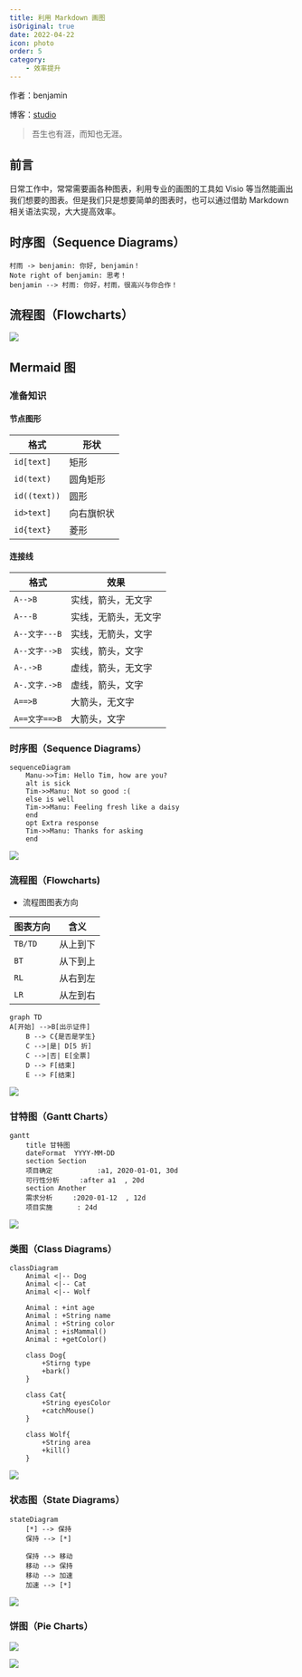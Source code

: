 ```yaml
---
title: 利用 Markdown 画图
isOriginal: true
date: 2022-04-22
icon: photo
order: 5
category:
    - 效率提升
---
```


作者：benjamin

博客：[studio](https://benjam1n.eu.org)

> 吾生也有涯，而知也无涯。

## 前言

日常工作中，常常需要画各种图表，利用专业的画图的工具如 Visio 等当然能画出我们想要的图表。但是我们只是想要简单的图表时，也可以通过借助 Markdown 相关语法实现，大大提高效率。

## 时序图（Sequence Diagrams）

```sequence
村雨 -> benjamin: 你好, benjamin！
Note right of benjamin: 思考！
benjamin --> 村雨: 你好，村雨，很高兴与你合作！
```

## 流程图（Flowcharts）

![](./assets/20220422-paint-with-markdown/flow-chat.png)

## Mermaid 图

### 准备知识

#### 节点图形

| 格式         | 形状       |
| ------------ | ---------- |
| `id[text]`   | 矩形       |
| `id(text)`   | 圆角矩形   |
| `id((text))` | 圆形       |
| `id>text]`   | 向右旗帜状 |
| `id{text}`   | 菱形       |

#### 连接线

| 格式          | 效果                 |
| ------------- | -------------------- |
| `A-->B`       | 实线，箭头，无文字   |
| `A---B`       | 实线，无箭头，无文字 |
| `A--文字---B` | 实线，无箭头，文字   |
| `A--文字-->B` | 实线，箭头，文字     |
| `A-.->B`      | 虚线，箭头，无文字   |
| `A-.文字.->B` | 虚线，箭头，文字     |
| `A==>B`       | 大箭头，无文字       |
| `A==文字==>B` | 大箭头，文字         |

### 时序图（Sequence Diagrams）

```
sequenceDiagram
    Manu->>Tim: Hello Tim, how are you?
    alt is sick
    Tim->>Manu: Not so good :(
    else is well
    Tim->>Manu: Feeling fresh like a daisy
    end
    opt Extra response
    Tim->>Manu: Thanks for asking
    end
```

![](./assets/20220422-paint-with-markdown/sequence.png)

### 流程图（Flowcharts)

- 流程图图表方向

| 图表方向 | 含义     |
| -------- | -------- |
| `TB/TD`  | 从上到下 |
| `BT`     | 从下到上 |
| `RL`     | 从右到左 |
| `LR`     | 从左到右 |

```
graph TD
A[开始] -->B[出示证件]
    B --> C{是否是学生}
    C -->|是| D[5 折]
    C -->|否| E[全票]
    D --> F[结束]
    E --> F[结束]
```

![](./assets/20220422-paint-with-markdown/flow-charts.png)

### 甘特图（Gantt Charts）

```
gantt
    title 甘特图
    dateFormat  YYYY-MM-DD
    section Section
    项目确定           :a1, 2020-01-01, 30d
    可行性分析     :after a1  , 20d
    section Another
    需求分析     :2020-01-12  , 12d
    项目实施      : 24d
```

![](./assets/20220422-paint-with-markdown/gantt.png)

### 类图（Class Diagrams）

```
classDiagram
	Animal <|-- Dog
	Animal <|-- Cat
	Animal <|-- Wolf

    Animal : +int age
	Animal : +String name
	Animal : +String color
	Animal : +isMammal()
	Animal : +getColor()

	class Dog{
		+Stirng type
		+bark()
	}

	class Cat{
		+String eyesColor
		+catchMouse()
	}

	class Wolf{
		+String area
		+kill()
	}
```

![](./assets/20220422-paint-with-markdown/class.png)

### 状态图（State Diagrams）

```
stateDiagram
	[*] --> 保持
	保持 --> [*]

	保持 --> 移动
	移动 --> 保持
	移动 --> 加速
	加速 --> [*]
```

![](./assets/20220422-paint-with-markdown/state.png)

### 饼图（Pie Charts）

![](./assets/20220422-paint-with-markdown/pie.svg)

![](./assets/20220422-paint-with-markdown/pie-preview.png)
